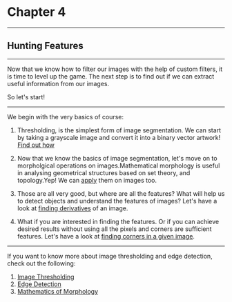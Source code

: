 # Chapter 4
- - - -
## Hunting Features
- - - -
Now that we know how to filter our images with the help of custom filters, it is time to level up the game. The next step is to find out if we can extract useful information from our images.

So let's start!
- - - -
We begin with the very basics of course:

1. Thresholding, is the simplest form of image segmentation. We can start by taking a grayscale image and convert it into a binary vector artwork! [Find out how](https://github.com/ritwikraha/Introduction-to-Image-Processing/blob/master/hunting_features/thresholding.py)

2. Now that we know the basics of image segmentation, let's move on to morpholgical operations on images.Mathematical morphology is useful in analysing geometrical structures based on set theory, and topology.Yep! We can [apply](https://github.com/ritwikraha/Introduction-to-Image-Processing/blob/master/hunting_features/morph_operators.py) them on images too.

3. Those are all very good, but where are all the features? What will help us to detect objects and understand the features of images? Let's have a look at [finding derivatives](https://github.com/ritwikraha/Introduction-to-Image-Processing/blob/master/hunting_features/image_derivative.py) of an image.

4. What if you are interested in finding the features. Or if you can achieve desired results without using all the pixels and corners are sufficient features. Let's have a look at [finding corners in a given image](https://github.com/ayulockin/Introduction-to-Image-Processing/blob/master/hunting_features/cornerDetection.py). 
- - - -

If you want to know more about image thresholding and edge detection, check out the following:

1. [Image Thresholding](https://homepages.inf.ed.ac.uk/rbf/HIPR2/threshld.htm)
2. [Edge Detection](https://www.researchgate.net/post/What_are_the_differences_in_first_order_derivative_edge_detection_algorithms_and_second_order_edge_detection_algorithms)
3. [Mathematics of Morphology](http://people.ciirc.cvut.cz/~hlavac/TeachPresEn/11ImageProc/71-3MatMorpholBinEn.pdf)